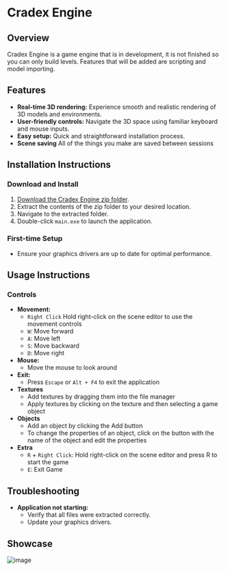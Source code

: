 # Cradex Engine

## Overview
Cradex Engine is a game engine that is in development, it is not finished so you can only build levels. Features that will be added are scripting and model importing.

## Features
- **Real-time 3D rendering:** Experience smooth and realistic rendering of 3D models and environments.
- **User-friendly controls:** Navigate the 3D space using familiar keyboard and mouse inputs.
- **Easy setup:** Quick and straightforward installation process.
- **Scene saving** All of the things you make are saved between sessions

## Installation Instructions

### Download and Install
1. [Download the Cradex Engine zip folder](#).
2. Extract the contents of the zip folder to your desired location.
3. Navigate to the extracted folder.
4. Double-click `main.exe` to launch the application.

### First-time Setup
- Ensure your graphics drivers are up to date for optimal performance.

## Usage Instructions

### Controls
- **Movement:**
  - `Right Click` Hold right-click on the scene editor to use the movement controls
  - `W`: Move forward
  - `A`: Move left
  - `S`: Move backward
  - `D`: Move right
- **Mouse:**
  - Move the mouse to look around
- **Exit:**
  - Press `Escape` or `Alt + F4` to exit the application
- **Textures**
  - Add textures by dragging them into the file manager
  - Apply textures by clicking on the texture and then selecting a game object
- **Objects**
   - Add an object by clicking the Add button
   - To change the properties of an object, click on the button with the name of the object and edit the properties
- **Extra**
  - `R` + `Right Click`: Hold right-click on the scene editor and press R to start the game
  - `E`: Exit Game
  
## Troubleshooting
- **Application not starting:**
  - Verify that all files were extracted correctly.
  - Update your graphics drivers.

## Showcase
![image](https://github.com/findof1/Cradex-Engine/assets/148909303/a2720ff5-ef20-4c06-86ae-2abce49ea6e8)


